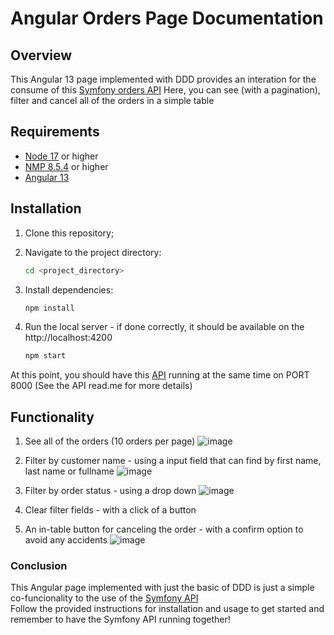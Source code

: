 # Angular Orders Page Documentation

## Overview
This Angular 13 page implemented with DDD provides an interation for the consume of this [Symfony orders API](https://github.com/karin-jpg/orders-project-api) 
Here, you can see (with a pagination), filter and cancel all of the orders in a simple table

## Requirements
- [Node 17](https://nodejs.org/pt/blog/release/v17.7.1) or higher
- [NMP 8.5.4](https://www.npmjs.com/package/npm/v/8.5.4) or higher
- [Angular 13](https://www.npmjs.com/package/@angular/cli/v/13.0.0)

## Installation
1. Clone this repository;

2. Navigate to the project directory:
    ```sh
    cd <project_directory>
    ```
3. Install dependencies:
    ```sh
    npm install
    ```
4. Run the local server - if done correctly, it should be available on the http://localhost:4200
    ```sh
    npm start
    ```

At this point, you should have this [API](https://github.com/karin-jpg/orders-project-api) running at the same time on PORT 8000 (See the API read.me for more details)

## Functionality

1. See all of the orders (10 orders per page)
    ![image](https://github.com/karin-jpg/orders-project-frontend/assets/52075166/609139e2-d293-4dbb-b4dc-2e64fc99d6d6)

2. Filter by customer name - using a input field that can find by first name, last name or fullname
   ![image](https://github.com/karin-jpg/orders-project-frontend/assets/52075166/1161d774-46fa-4544-9012-6c95a7f17596)


3. Filter by order status - using a drop down
   ![image](https://github.com/karin-jpg/orders-project-frontend/assets/52075166/700ed73d-a634-4c47-b2f1-e0e75f842762)

4. Clear filter fields - with a click of a button
   
5. An in-table button for canceling the order - with a confirm option to avoid any accidents
   ![image](https://github.com/karin-jpg/orders-project-frontend/assets/52075166/3fa3d218-5995-4dd2-85ea-6d405f2a44d1)

 
### Conclusion
This Angular page implemented with just the basic of DDD is just a simple co-funcionality to the use of the [Symfony API](https://github.com/karin-jpg/orders-project-api/edit/main/README.md)  
Follow the provided instructions for installation and usage to get started and remember to have the Symfony API running together!
